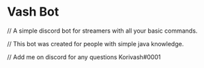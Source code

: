 # Vash Bot
// A simple discord bot for streamers with all your basic commands.

// This bot was created for people with simple java knowledge.

// Add me on discord for any questions Korivash#0001
